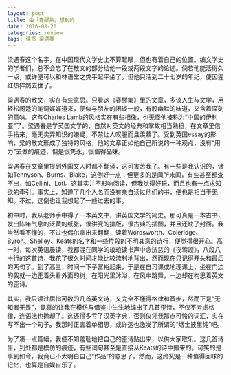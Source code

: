 ```yaml
---
layout: post
title: 由「春醪集」想到的
date: 2016-08-20
categories: review
tags: 读书 梁遇春
---
```


梁遇春这个名字，在中国现代文学史上不算起眼，但也有着自己的位置。编文学史的学者们，总不会忘了在散文的部分给他一段或两段文字的论述。倘若他能活得久一点，或许便可以和林语堂之类平起平坐了。但他只活到二十七岁的年纪，便因猩红热猝然去世了。

梁遇春的散文，实在有些意思。只看这《春醪集》里的文章，多谈人生与文学，用轻松闲适的笔调娓娓道来，便似与朋友的闲谈一般，有股幽默的味道，又含着深刻的意味。这与Charles Lamb的风格实在有些相像，也无怪他被称为“中国的伊利亚”了。梁遇春是学英国文学的，自然对英文的经典和掌故相当熟稔，在文章里信手拈来，毫无卖弄知识的嫌疑，不禁让人叹服而且羡慕了。受到英国essay的影响，梁的散文形成了独特的风格，他的文章正如他自己所说的一种观点，没有“用力”去做的痕迹，但是很隽永，很值得品味。

梁遇春在文章里提到外国文人时都不翻译，这可害苦我了。有一些是我认识的，诸如Tennyson、Burns、Blake，这倒好一点；但更多的是闻所未闻，有些甚至都查不出，如Cellini、Loti。这其实并不影响阅读，但我觉得好玩，而且也有一点求知欲的牵引。事实上，知道了几个人名而没有亲自读过他们的书，便也是相当于无知。不过，这倒也让我想起了一些过去的事。

初中时，我从老师手中得了一本英文书，讲英国文学的简史。那可真是一本古书，发出陈年气息的泛黄的纸张，很讲究的排版，很古典的插图，并且还缺了封面。我当然看不懂的，不过也偶尔拿出来翻翻，读着Wordsworth、Coleridge、Byron、Shelley、Keats的名字和一些片段的不明其意的诗行，便觉得很开心。高一时，每次英语晨读，我都混在同学的琅琅读书声中念济慈的《夜莺颂》，八段八十行的这首诗，我花了很久时间才能比较流利地背出，然而现在只记得开头和最后的两句了。到了高三，时间一下子富裕起来，于是在自习课或地理课上，坐在门边的我就一边歪着头看外面的树，在阳光里沐浴，在风中跳舞，一边却在构思着英文的歪诗。

其实，我只读过屈指可数的几首英文诗，又完全不懂得格律和音步，然而正是“无知者无畏”，竟真的让我在模仿与借鉴中生生地编出了几首歪诗，不仅不考虑格律，连语法也抛却了。这还得多亏了汉英字典，否则仅凭我那点可怜的词汇，实在写不出一个句子。我那时正害着单相思，或许这也激发了所谓的“烟士披里纯”吧。

为了凑一点篇幅，我便不知羞耻地把自己的歪诗贴出来，以供大家取乐。这几首诗里，到处都是模仿的痕迹，有些词句甚至是直接从Keats的诗中搬来的。可笑的是事到如今，我竟已不太明白自己“作品”的意思了。然而，这终究是一种值得回味的记忆，也算是自娱自乐了。
